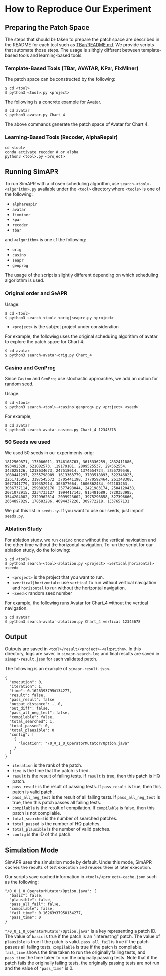 # How to Reproduce Our Experiment

## Preparing the Patch Space

The steps that should be taken to prepare the patch space are described in the README for each tool such as [TBar/README.md](TBar/README.md). We provide scripts that automate those steps. The usage is slithgly different between template-based tools and learning-based tools.


### Template-Based Tools (TBar, AVATAR, KPar, FixMiner)

The patch space can be constructed by the following:

```
$ cd <tool>
$ python3 <tool>.py <project>
```

The following is a concrete example for Avatar.
```
$ cd avatar
$ python3 avatar.py Chart_4
```
The above commands generate the patch space of Avatar for Chart 4.

### Learning-Based Tools (Recoder, AlphaRepair)


```
cd <tool>
conda activate recoder # or alpha
python3 <tool>.py <project>
```

## Running SimAPR

To run SimAPR with a chosen scheduling algorithm, use `search-<tool>-<algorithm>.py` available under the `<tool>` directory where `<tools>` is one of the following:

- `alphareapir`
- `avatar`
- `fixminer`
- `kpar`
- `recoder`
- `tbar`

and `<algorithm>` is one of the following:

- `orig`
- `casino`
- `seapr` 
- `genprog`

The usage of the script is slightly different depending on which scheduling algoriothm is used.

### Original order and SeAPR
Usage:
```
$ cd <tool>
$ python3 search-<tool>-<orig|seapr>.py <project>
```
* `<project>` is the subject project under consideration

For example, the following uses the original scheduling algorithm of avatar to explore the patch space for Chart 4.

```
$ cd avatar
$ python3 search-avatar-orig.py Chart_4
```

### Casino and GenProg
Since `Casino` and `GenProg` use stochastic approaches, we add an option for random seed.

Usage:
```
$ cd <tool>
$ python3 search-<tool>-<casino|genprog>.py <project> <seed>
```

For example,
```
$ cd avatar
$ python3 search-avatar-casino.py Chart_4 12345678
```


### 50 Seeds we used
We used 50 seeds in our experiments-orig:

```
1812569871, 173066011, 3746108763, 3615336259, 2832411886,
993492328, 621082573, 119179181, 2809525537, 294562554,
343025126, 1218634673, 247518014, 1374654724, 3955729546,
1080441297, 2255798909, 1613363779, 3703518893, 322346823,
2251715956, 3197545572, 3705441198, 3770592464, 261348308,
3077341779, 319352914, 303077664, 1606862434, 992183463,
3036737114, 2593826176, 2577498044, 2421983174, 2504120438,
2071072915, 3234733127, 1994417143, 815481689, 1720353985,
3544204002, 2329962614, 2099923602, 3975296858, 327396666,
2654897829, 178583286, 4094437226, 309772218, 1337657131
```
We put this list in `seeds.py`. If you want to use our seeds, just import `seeds.py`.

### Ablation Study
For ablation study, we run `casino` once without the vertical navigation and the other time without the horizontal navigation. To run the script for our ablation study, do the following:

```
$ cd <tool>
$ python3 search-<tool>-ablation.py <project> <vertical|horizontal> <seed>
```
* `<project>` is the project that you want to run.
* `<vertical|horizontal>`: use `vertical` to run without vertical navigation and `horizontal` to run without the horizontal navigation.
* `<seed>`: random seed number

For example, the following runs Avatar for Chart_4 without the vertical navigation.
```
$ cd avatar
$ python3 search-avatar-ablation.py Chart_4 vertical 12345678
```

## Output
Outputs are saved in `<tool>/result/<project>-<algorithm>`. In this directory, logs are saved in `simapr-search.log` and final results are saved in `simapr-result.json` for each validated patch.

The following is an example of `simapr-result.json`. 
```
{
  "execution": 0,
  "iteration": 1,
  "time": 0.16263937950134277,
  "result": false,
  "pass_result": false,
  "output_distance": -1.0,
  "out_diff": false,
  "pass_all_neg_test": false,
  "compilable": false,
  "total_searched": 1,
  "total_passed": 0,
  "total_plausible": 0,
  "config": [
    {
      "location": "/0_0_1_0_OperatorMutator/Option.java"
    }
  ]
}
```

* `iteration` is the rank of the patch.
* `time` is the time that the patch is tried.
* `result` is the result of failing tests. If `result` is true, then this patch is HQ patch.
* `pass_result` is the result of passing tests. If `pass_result` is true, then this patch is valid patch.
* `pass_all_neg_test` is the result of all failing tests. If `pass_all_neg_test` is true, then this patch passes all failing tests.
* `compilable` is the result of compilation. If `compilable` is false, then this patch is not compilable.
* `total_searched` is the number of searched patches.
* `total_passed` is the number of HQ patches.
* `total_plausible` is the number of valid patches.
* `config` is the ID of this patch.

## Simulation Mode
SimAPR uses the simulation mode by default. Under this mode, SimAPR caches the results of test execution and reuses them at later execution.

Our scripts save cached information in `<tool>/<project>-cache.json` such as the following:
```
"/0_0_1_0_OperatorMutator/Option.java": {
  "basic": false,
  "plausible": false,
  "pass_all_fail": false,
  "compilable": false,
  "fail_time": 0.16263937950134277,
  "pass_time": 0
}
```
`"/0_0_1_0_OperatorMutator/Option.java"` is a key representing a patch ID. The value of `basic` is true if the patch is an "interesting" patch. The value of `plausible` is true if the patch is valid. `pass_all_fail` is true if the patch passes all failing tests. `compilable` is true if the patch is compilable. `fail_time` shows the time taken to run the originally failing tests, and `pass_time` the time taken to run the originally passing tests. Note that if the patch fails the originally failing tests, the originally passing tests are not run and the value of `"pass_time"` is 0.
